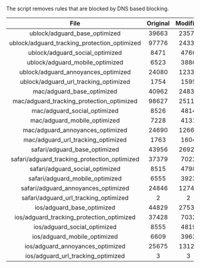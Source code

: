 The script removes rules that are blocked by DNS based blocking.


| File | Original | Modified |
|:----:|:-----:|:-----:|
| ublock/adguard_base_optimized | 39663 | 23571 |
| ublock/adguard_tracking_protection_optimized | 97776 | 24335 |
| ublock/adguard_social_optimized | 8471 | 4766 |
| ublock/adguard_mobile_optimized | 6523 | 3886 |
| ublock/adguard_annoyances_optimized | 24080 | 12334 |
| ublock/adguard_url_tracking_optimized | 1754 | 1595 |
| mac/adguard_base_optimized | 40962 | 24839 |
| mac/adguard_tracking_protection_optimized | 98627 | 25113 |
| mac/adguard_social_optimized | 8526 | 4814 |
| mac/adguard_mobile_optimized | 7228 | 4131 |
| mac/adguard_annoyances_optimized | 24690 | 12664 |
| mac/adguard_url_tracking_optimized | 1763 | 1604 |
| safari/adguard_base_optimized | 43956 | 26924 |
| safari/adguard_tracking_protection_optimized | 37379 | 7022 |
| safari/adguard_social_optimized | 8515 | 4798 |
| safari/adguard_mobile_optimized | 6555 | 3923 |
| safari/adguard_annoyances_optimized | 24846 | 12744 |
| safari/adguard_url_tracking_optimized | 2 | 2 |
| ios/adguard_base_optimized | 44829 | 27531 |
| ios/adguard_tracking_protection_optimized | 37428 | 7032 |
| ios/adguard_social_optimized | 8555 | 4819 |
| ios/adguard_mobile_optimized | 6609 | 3963 |
| ios/adguard_annoyances_optimized | 25675 | 13127 |
| ios/adguard_url_tracking_optimized | 3 | 3 |